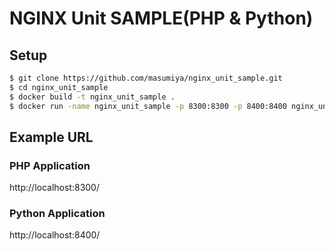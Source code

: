 # NGINX Unit SAMPLE(PHP & Python)

## Setup

```sh
$ git clone https://github.com/masumiya/nginx_unit_sample.git
$ cd nginx_unit_sample
$ docker build -t nginx_unit_sample .
$ docker run -name nginx_unit_sample -p 8300:8300 -p 8400:8400 nginx_unit_sample
```

## Example URL

### PHP Application

http://localhost:8300/

### Python Application

http://localhost:8400/
